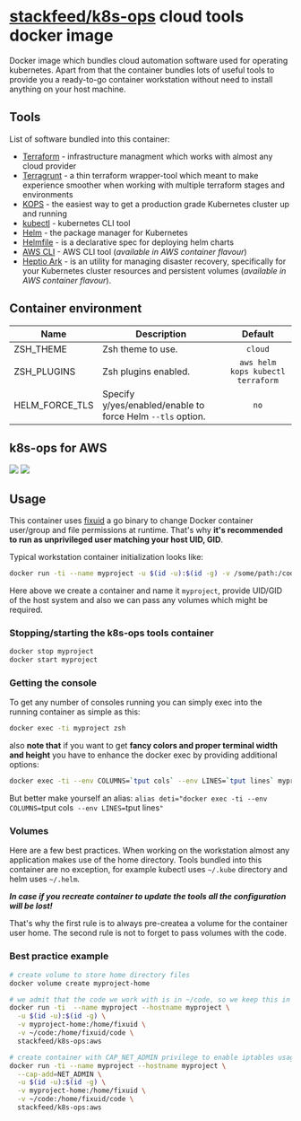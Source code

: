 # [stackfeed/k8s-ops](https://hub.docker.com/r/stackfeed/k8s-ops/) cloud tools docker image

Docker image which bundles cloud automation software used for operating kubernetes. Apart from that the container bundles lots of useful tools to provide you a ready-to-go container workstation without need to install anything on your host machine.

## Tools

List of software bundled into this container:

* [Terraform](https://www.terraform.io/) - infrastructure managment which works with almost any cloud provider
* [Terragrunt](https://github.com/gruntwork-io/terragrunt) - a thin terraform wrapper-tool which meant to make experience smoother when working with multiple terraform stages and environments
* [KOPS](https://github.com/kubernetes/kops) - the easiest way to get a production grade Kubernetes cluster up and running
* [kubectl](https://kubernetes.io/docs/reference/kubectl/overview/) - kubernetes CLI tool
* [Helm](https://helm.sh/) - the package manager for Kubernetes
* [Helmfile](https://github.com/roboll/helmfile) - is a declarative spec for deploying helm charts
* [AWS CLI](https://aws.amazon.com/cli/) - AWS CLI tool (*available in AWS container flavour*)
* [Heptio Ark](https://github.com/heptio/ark) - is an utility for managing disaster recovery, specifically for your Kubernetes cluster resources and persistent volumes (*available in AWS container flavour*).

## Container environment

| Name | Description | Default |
|------|-------------|:----:|
| ZSH_THEME | Zsh theme to use. | `cloud` |
| ZSH_PLUGINS | Zsh plugins enabled. | `aws helm kops kubectl terraform` |
| HELM_FORCE_TLS | Specify y/yes/enabled/enable to force Helm `--tls` option. | `no` |

## k8s-ops for AWS

[![](https://images.microbadger.com/badges/version/stackfeed/k8s-ops:aws.svg)](https://microbadger.com/images/stackfeed/k8s-ops:aws "Get your own version badge on microbadger.com") [![](https://images.microbadger.com/badges/image/stackfeed/k8s-ops:aws.svg)](https://microbadger.com/images/stackfeed/k8s-ops:aws "Get your own image badge on microbadger.com")

## Usage

This container uses [fixuid](https://github.com/boxboat/fixuid) a go binary to change Docker container user/group and file permissions at runtime. That's why **it's recommended to run as unprivileged user matching your host UID, GID**.

Typical workstation container initialization looks like:

```bash
docker run -ti --name myproject -u $(id -u):$(id -g) -v /some/path:/code -w /code stackfeed/k8s-ops:aws
```

Here above we create a container and name it `myproject`, provide UID/GID of the host system and also we can pass any volumes which might be required.


### Stopping/starting the k8s-ops tools container


```bash
docker stop myproject
docker start myproject
```

### Getting the console

To get any number of consoles running you can simply exec into the running container as simple as this:

```bash
docker exec -ti myproject zsh
```

also **note that** if you want to get **fancy colors and proper terminal width and height** you have to enhance the docker exec by providing additional options:

```bash
docker exec -ti --env COLUMNS=`tput cols` --env LINES=`tput lines` myproject zsh
```

But better make yourself an alias: `alias deti="docker exec -ti --env COLUMNS=`tput cols` --env LINES=`tput lines`"`

### Volumes

Here are a few best practices. When working on the workstation almost any application makes use of the home directory. Tools bundled into this container are no exception, for example kubectl uses `~/.kube` directory and helm uses `~/.helm`.

**_In case if you recreate container to update the tools all the configuration will be lost!_**

That's why the first rule is to always pre-createa a volume for the container user home. The second rule is not to forget to pass volumes with the code.

### Best practice example

```bash
# create volume to store home directory files
docker volume create myproject-home

# we admit that the code we work with is in ~/code, so we keep this in when we initiate the container
docker run -ti  --name myproject --hostname myproject \
  -u $(id -u):$(id -g) \
  -v myproject-home:/home/fixuid \
  -v ~/code:/home/fixuid/code \
  stackfeed/k8s-ops:aws

# create container with CAP_NET_ADMIN privilege to enable iptables usage
docker run -ti --name myproject --hostname myproject \
  --cap-add=NET_ADMIN \
  -u $(id -u):$(id -g) \
  -v myproject-home:/home/fixuid \
  -v ~/code:/home/fixuid/code \
  stackfeed/k8s-ops:aws
```
